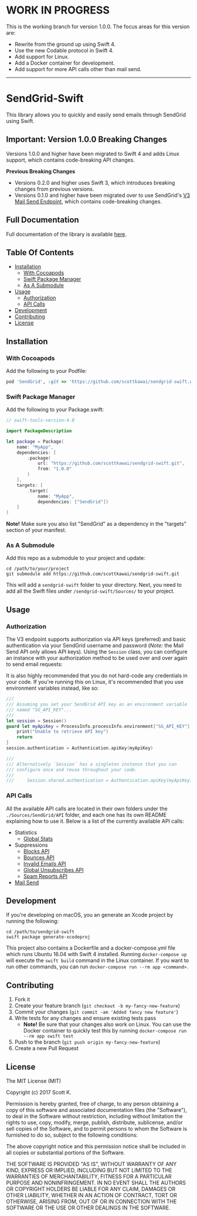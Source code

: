 # WORK IN PROGRESS

This is the working branch for version 1.0.0.  The focus areas for this version are:

- Rewrite from the ground up using Swift 4.
- Use the new Codable protocol in Swift 4.
- Add support for Linux.
- Add a Docker container for development.
- Add support for more API calls other than mail send.

----

# SendGrid-Swift

This library allows you to quickly and easily send emails through SendGrid using Swift.

## Important: Version 1.0.0 Breaking Changes

Versions 1.0.0 and higher have been migrated to Swift 4 and adds Linux support, which contains code-breaking API changes.

**Previous Breaking Changes**

- Versions 0.2.0 and higher uses Swift 3, which introduces breaking changes from previous versions.
- Versions 0.1.0 and higher have been migrated over to use SendGrid's [V3 Mail Send Endpoint](https://sendgrid.com/docs/API_Reference/Web_API_v3/Mail/index.html), which contains code-breaking changes.

## Full Documentation

Full documentation of the library is available [here](http://scottkawai.github.io/sendgrid-swift/docs/).

## Table Of Contents

- [Installation](#installation)
    + [With Cocoapods](#with-cocoapods)
    + [Swift Package Manager](#swift-package-manager)
    + [As A Submodule](#as-a-submodule)
- [Usage](#usage)
    + [Authorization](#authorization)
    + [API Calls](#api-calls)
- [Development](#development)
- [Contributing](#contributing)
- [License](#license)

## Installation

### With Cocoapods

Add the following to your Podfile:

```ruby
pod 'SendGrid', :git => 'https://github.com/scottkawai/sendgrid-swift.git'
```

### Swift Package Manager

Add the following to your Package.swift:

```swift
// swift-tools-version:4.0

import PackageDescription

let package = Package(
    name: "MyApp",
    dependencies: [
        .package(
            url: "https://github.com/scottkawai/sendgrid-swift.git",
            from: "1.0.0"
        )
    ],
    targets: [
        .target(
            name: "MyApp",
            dependencies: ["SendGrid"])
    ]
)
```

**Note!** Make sure you also list "SendGrid" as a dependency in the "targets" section of your manifest.

### As A Submodule

Add this repo as a submodule to your project and update:

```shell
cd /path/to/your/project
git submodule add https://github.com/scottkawai/sendgrid-swift.git
```

This will add a `sendgrid-swift` folder to your directory. Next, you need to add all the Swift files under `/sendgrid-swift/Sources/` to your project.

## Usage

### Authorization

The V3 endpoint supports authorization via API keys (preferred) and basic authentication via your SendGrid username and password (*Note:* the Mail Send API only allows API keys). Using the `Session` class, you can configure an instance with your authorization method to be used over and over again to send email requests:

It is also highly recommended that you do not hard-code any credentials in your code. If you're running this on Linux, it's recommended that you use environment variables instead, like so:

```swift
///
/// Assuming you set your SendGrid API key as an environment variable
/// named "SG_API_KEY"...
///
let session = Session()
guard let myApiKey = ProcessInfo.processInfo.environment["SG_API_KEY"] else { 
    print("Unable to retrieve API key")
    return
}
session.authentication = Authentication.apiKey(myApiKey)

///
/// Alternatively `Session` has a singleton instance that you can 
/// configure once and reuse throughout your code.
///
///     Session.shared.authentication = Authentication.apiKey(myApiKey)
```

### API Calls

All the available API calls are located in their own folders under the `./Sources/SendGrid/API` folder, and each one has its own README explaining how to use it. Below is a list of the currently available API calls:

- Statistics
    + [Global Stats](Sources/SendGrid/API/V3/Stats/Global)
- Suppressions
    + [Blocks API](Sources/SendGrid/API/V3/Suppression/Blocks)
    + [Bounces API](Sources/SendGrid/API/V3/Suppression/Bounces)
    + [Invalid Emails API](Sources/SendGrid/API/V3/Suppression/Invalid%20Emails)
    + [Global Unsubscribes API](Sources/SendGrid/API/V3/Suppression/Global%20Unsubscribes)
    + [Spam Reports API](Sources/SendGrid/API/V3/Suppression/Spam%20Reports)
- [Mail Send](Sources/SendGrid/API/V3/Mail/Send)

## Development

If you're developing on macOS, you an generate an Xcode project by running the following:

```shell
cd /path/to/sendgrid-swift
swift package generate-xcodeproj
```

This project also contains a Dockerfile and a docker-compose.yml file which runs Ubuntu 16.04 with Swift 4 installed. Running `docker-compose up` will execute the `swift build` command in the Linux container. If you want to run other commands, you can run `docker-compose run --rm app <command>`.

## Contributing

1. Fork it
2. Create your feature branch (`git checkout -b my-fancy-new-feature`)
3. Commit your changes (`git commit -am 'Added fancy new feature'`)
4. Write tests for any changes and ensure existing tests pass
    - **Note!** Be sure that your changes also work on Linux. You can use the Docker container to quickly test this by running `docker-compose run --rm app swift test`
5. Push to the branch (`git push origin my-fancy-new-feature`)
6. Create a new Pull Request

## License

The MIT License (MIT)

Copyright (c) 2017 Scott K.

Permission is hereby granted, free of charge, to any person obtaining a copy
of this software and associated documentation files (the "Software"), to deal
in the Software without restriction, including without limitation the rights
to use, copy, modify, merge, publish, distribute, sublicense, and/or sell
copies of the Software, and to permit persons to whom the Software is
furnished to do so, subject to the following conditions:

The above copyright notice and this permission notice shall be included in all
copies or substantial portions of the Software.

THE SOFTWARE IS PROVIDED "AS IS", WITHOUT WARRANTY OF ANY KIND, EXPRESS OR
IMPLIED, INCLUDING BUT NOT LIMITED TO THE WARRANTIES OF MERCHANTABILITY,
FITNESS FOR A PARTICULAR PURPOSE AND NONINFRINGEMENT. IN NO EVENT SHALL THE
AUTHORS OR COPYRIGHT HOLDERS BE LIABLE FOR ANY CLAIM, DAMAGES OR OTHER
LIABILITY, WHETHER IN AN ACTION OF CONTRACT, TORT OR OTHERWISE, ARISING FROM,
OUT OF OR IN CONNECTION WITH THE SOFTWARE OR THE USE OR OTHER DEALINGS IN THE
SOFTWARE.